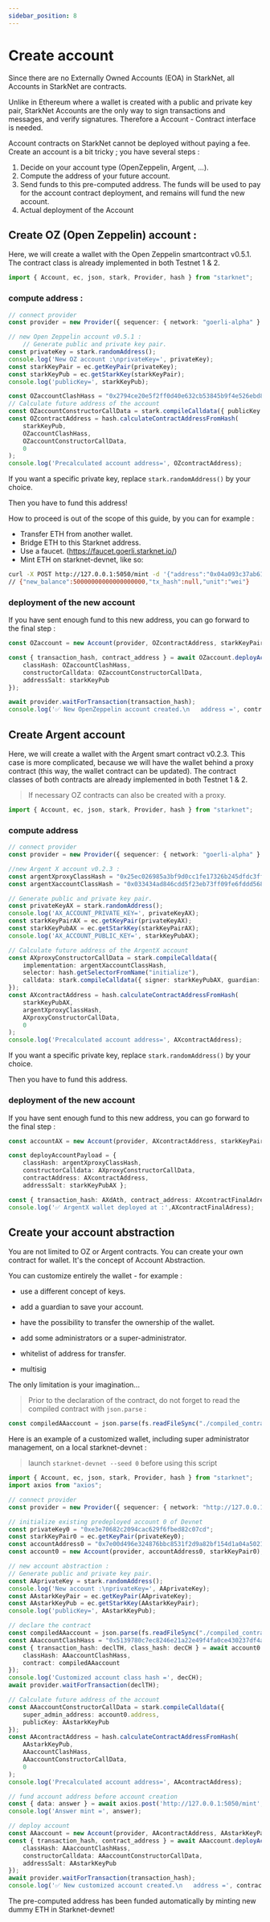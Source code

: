```yaml
---
sidebar_position: 8
---
```


# Create account

Since there are no Externally Owned Accounts (EOA) in StarkNet, all Accounts in StarkNet are contracts.

Unlike in Ethereum where a wallet is created with a public and private key pair, StarkNet Accounts are the only way to sign transactions and messages, and verify signatures. Therefore a Account - Contract interface is needed.

Account contracts on StarkNet cannot be deployed without paying a fee.
Create an account is a bit tricky ; you have several steps :

1. Decide on your account type (OpenZeppelin, Argent, ...).
2. Compute the address of your future account.
3. Send funds to this pre-computed address. The funds will be used to pay for the account contract deployment, and remains will fund the new account.
4. Actual deployment of the Account

## Create OZ (Open Zeppelin) account :

Here, we will create a wallet with the Open Zeppelin smartcontract v0.5.1. The contract class is already implemented in both Testnet 1 & 2.

```typescript
import { Account, ec, json, stark, Provider, hash } from "starknet";
```

### compute address :

```typescript
// connect provider
const provider = new Provider({ sequencer: { network: "goerli-alpha" } });

// new Open Zeppelin account v0.5.1 :
    // Generate public and private key pair.
const privateKey = stark.randomAddress();
console.log('New OZ account :\nprivateKey=', privateKey);
const starkKeyPair = ec.getKeyPair(privateKey);
const starkKeyPub = ec.getStarkKey(starkKeyPair);
console.log('publicKey=', starkKeyPub);

const OZaccountClashHass = "0x2794ce20e5f2ff0d40e632cb53845b9f4e526ebd8471983f7dbd355b721d5a";
// Calculate future address of the account
const OZaccountConstructorCallData = stark.compileCalldata({ publicKey: starkKeyPub });
const OZcontractAddress = hash.calculateContractAddressFromHash(
    starkKeyPub,
    OZaccountClashHass,
    OZaccountConstructorCallData,
    0
);
console.log('Precalculated account address=', OZcontractAddress);
```

If you want a specific private key, replace `stark.randomAddress()` by your choice.

Then you have to fund this address!

How to proceed is out of the scope of this guide, by you can for example :

- Transfer ETH from another wallet.
- Bridge ETH to this Starknet address.
- Use a faucet. (https://faucet.goerli.starknet.io/)
- Mint ETH on starknet-devnet, like so:

```bash
curl -X POST http://127.0.0.1:5050/mint -d '{"address":"0x04a093c37ab61065d001550089b1089922212c60b34e662bb14f2f91faee2979","amount":50000000000000000000,"lite":true}' -H "Content-Type:application/json"
// {"new_balance":50000000000000000000,"tx_hash":null,"unit":"wei"}
```

### deployment of the new account

If you have sent enough fund to this new address, you can go forward to the final step :

```typescript
const OZaccount = new Account(provider, OZcontractAddress, starkKeyPair);

const { transaction_hash, contract_address } = await OZaccount.deployAccount({
    classHash: OZaccountClashHass,
    constructorCalldata: OZaccountConstructorCallData,
    addressSalt: starkKeyPub
});

await provider.waitForTransaction(transaction_hash);
console.log('✅ New OpenZeppelin account created.\n   address =', contract_address);
```

## Create Argent account

Here, we will create a wallet with the Argent smart contract v0.2.3. This case is more complicated, because we will have the wallet behind a proxy contract (this way, the wallet contract can be updated). The contract classes of both contracts are already implemented in both Testnet 1 & 2.

> If necessary OZ contracts can also be created with a proxy.

```typescript
import { Account, ec, json, stark, Provider, hash } from "starknet";
```

### compute address

```typescript
// connect provider
const provider = new Provider({ sequencer: { network: "goerli-alpha" } });

//new Argent X account v0.2.3 :
const argentXproxyClassHash = "0x25ec026985a3bf9d0cc1fe17326b245dfdc3ff89b8fde106542a3ea56c5a918";
const argentXaccountClassHash = "0x033434ad846cdd5f23eb73ff09fe6fddd568284a0fb7d1be20ee482f044dabe2";

// Generate public and private key pair.
const privateKeyAX = stark.randomAddress();
console.log('AX_ACCOUNT_PRIVATE_KEY=', privateKeyAX);
const starkKeyPairAX = ec.getKeyPair(privateKeyAX);
const starkKeyPubAX = ec.getStarkKey(starkKeyPairAX);
console.log('AX_ACCOUNT_PUBLIC_KEY=', starkKeyPubAX);

// Calculate future address of the ArgentX account
const AXproxyConstructorCallData = stark.compileCalldata({
    implementation: argentXaccountClassHash,
    selector: hash.getSelectorFromName("initialize"),
    calldata: stark.compileCalldata({ signer: starkKeyPubAX, guardian: "0" }),
});
const AXcontractAddress = hash.calculateContractAddressFromHash(
    starkKeyPubAX,
    argentXproxyClassHash,
    AXproxyConstructorCallData,
    0
);
console.log('Precalculated account address=', AXcontractAddress);
```

If you want a specific private key, replace `stark.randomAddress()` by your choice.

Then you have to fund this address.

### deployment of the new account

If you have sent enough fund to this new address, you can go forward to the final step :

```typescript
const accountAX = new Account(provider, AXcontractAddress, starkKeyPairAX);

const deployAccountPayload = {
    classHash: argentXproxyClassHash,
    constructorCalldata: AXproxyConstructorCallData,
    contractAddress: AXcontractAddress,
    addressSalt: starkKeyPubAX };

const { transaction_hash: AXdAth, contract_address: AXcontractFinalAdress } = await accountAX.deployAccount(deployAccountPayload);
console.log('✅ ArgentX wallet deployed at :',AXcontractFinalAdress);
```

## Create your account abstraction

You are not limited to OZ or Argent contracts. You can create your own contract for wallet. It's the concept of Account Abstraction.

You can customize entirely the wallet - for example :

- use a different concept of keys.

- add a guardian to save your account.

- have the possibility to transfer the ownership of the wallet.

- add some administrators or a super-administrator.

- whitelist of address for transfer.

- multisig

The only limitation is your imagination...

> Prior to the declaration of the contract, do not forget to read the compiled contract with `json.parse` :

```typescript
const compiledAAaccount = json.parse(fs.readFileSync("./compiled_contracts/myAccountAbstraction.json").toString("ascii")
```

Here is an example of a customized wallet, including super administrator management, on a local starknet-devnet :

> launch `starknet-devnet --seed 0` before using this script

```typescript
import { Account, ec, json, stark, Provider, hash } from "starknet";
import axios from "axios";
```

```typescript
// connect provider
const provider = new Provider({ sequencer: { network: "http://127.0.0.1:5050" } });

// initialize existing predeployed account 0 of Devnet
const privateKey0 = "0xe3e70682c2094cac629f6fbed82c07cd";
const starkKeyPair0 = ec.getKeyPair(privateKey0);
const accountAddress0 = "0x7e00d496e324876bbc8531f2d9a82bf154d1a04a50218ee74cdd372f75a551a";
const account0 = new Account(provider, accountAddress0, starkKeyPair0);

// new account abstraction :
// Generate public and private key pair.
const AAprivateKey = stark.randomAddress();
console.log('New account :\nprivateKey=', AAprivateKey);
const AAstarkKeyPair = ec.getKeyPair(AAprivateKey);
const AAstarkKeyPub = ec.getStarkKey(AAstarkKeyPair);
console.log('publicKey=', AAstarkKeyPub);

// declare the contract
const compiledAAaccount = json.parse(fs.readFileSync("./compiled_contracts/myAccountAbstraction.json").toString("ascii");
const AAaccountClashHass = "0x5139780c7ec8246e21a22e49f4fa0ce430237df4a4b241214a3a5a5c120120d";
const { transaction_hash: declTH, class_hash: decCH } = await account0.declare({
    classHash: AAaccountClashHass,
    contract: compiledAAaccount
});
console.log('Customized account class hash =', decCH);
await provider.waitForTransaction(declTH);

// Calculate future address of the account
const AAaccountConstructorCallData = stark.compileCalldata({
    super_admin_address: account0.address,
    publicKey: AAstarkKeyPub
});
const AAcontractAddress = hash.calculateContractAddressFromHash(
    AAstarkKeyPub,
    AAaccountClashHass,
    AAaccountConstructorCallData,
    0
);
console.log('Precalculated account address=', AAcontractAddress);

// fund account address before account creation
const { data: answer } = await axios.post('http://127.0.0.1:5050/mint', { "address": AAcontractAddress, "amount": 50_000_000_000_000_000_000, "lite": true }, { headers: { "Content-Type": "application/json" } });
console.log('Answer mint =', answer);

// deploy account
const AAaccount = new Account(provider, AAcontractAddress, AAstarkKeyPair);
const { transaction_hash, contract_address } = await AAaccount.deployAccount({
    classHash: AAaccountClashHass,
    constructorCalldata: AAaccountConstructorCallData,
    addressSalt: AAstarkKeyPub
});
await provider.waitForTransaction(transaction_hash);
console.log('✅ New customized account created.\n   address =', contract_address);
```

The pre-computed address has been funded automatically by minting new dummy ETH in Starknet-devnet!
